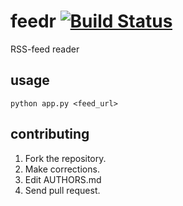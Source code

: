 # feedr [![Build Status](https://travis-ci.org/shauryachawla/feedr.svg?branch=master)](https://travis-ci.org/shauryachawla/feedr)
RSS-feed reader

## usage
```python app.py <feed_url>```

## contributing
1. Fork the repository.
2. Make corrections.
3. Edit AUTHORS.md
4. Send pull request.
